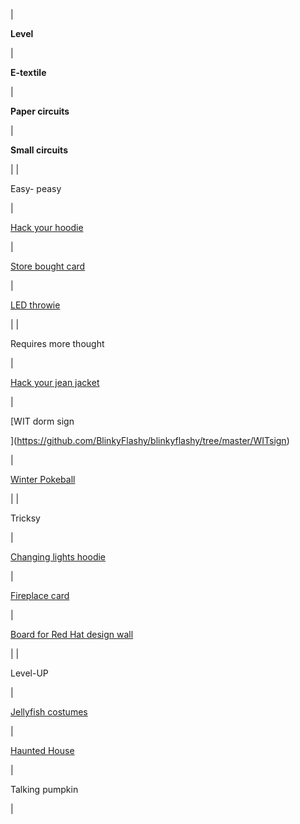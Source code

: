 | 

**Level**

 | 

**E-textile**

 | 

**Paper circuits**

 | 

**Small circuits**

 |
| 

Easy-
peasy

 | 

[Hack your hoodie](http://bit.ly/hoodie_info)

 | 

[Store bought card](https://github.com/BlinkyFlashy/blinkyflashy/tree/master/storebought-card)

 | 

[LED throwie](http://www.instructables.com/id/LED-Throwies/?ALLSTEPS)

 |
| 

Requires more thought

 | 

[Hack your jean jacket](http://bit.ly/hoodie_info)

 | 

[WIT dorm sign

](https://github.com/BlinkyFlashy/blinkyflashy/tree/master/WITsign)

 | 

[Winter Pokeball](https://github.com/BlinkyFlashy/blinkyflashy/tree/master/winter-pokeball)

 |
| 

Tricksy

 | 

[Changing lights hoodie](https://learn.adafruit.com/textile-potentiometer-hoodie/overview)

 | 

[Fireplace card](https://github.com/BlinkyFlashy/blinkyflashy/tree/master/fireplace-card)

 | 

[Board for Red Hat design wall](https://github.com/BlinkyFlashy/blinkyflashy/blob/master/designboard/README.md)

 |
| 

Level-UP

 | 

[Jellyfish costumes](http://www.instructables.com/howto/LED+jellyfish+costume/)

 | 

[Haunted House](https://github.com/BlinkyFlashy/blinkyflashy/tree/master/haunted-house)

 | 

Talking pumpkin

 |
